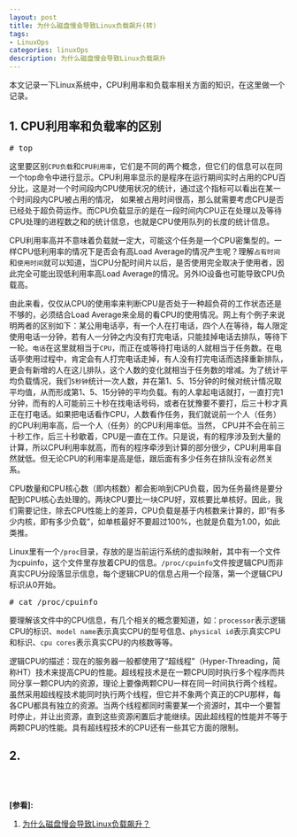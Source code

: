 ```yaml
---
layout: post
title: 为什么磁盘慢会导致Linux负载飙升(转)
tags:
- LinuxOps
categories: linuxOps
description: 为什么磁盘慢会导致Linux负载飙升
---
```



本文记录一下Linux系统中，CPU利用率和负载率相关方面的知识，在这里做一个记录。

<!-- more -->


## 1. CPU利用率和负载率的区别
<pre>
# top
</pre>

这里要区别```CPU负载```和```CPU利用率```，它们是不同的两个概念，但它们的信息可以在同一个top命令中进行显示。CPU利用率显示的是程序在运行期间实时占用的CPU百分比，这是对一个时间段内CPU使用状况的统计，通过这个指标可以看出在某一个时间段内CPU被占用的情况， 如果被占用时间很高，那么就需要考虑CPU是否已经处于超负荷运作。而CPU负载显示的是在一段时间内CPU正在处理以及等待CPU处理的进程数之和的统计信息，也就是CPU使用队列的长度的统计信息。


CPU利用率高并不意味着负载就一定大，可能这个任务是一个CPU密集型的。一样CPU低利用率的情况下是否会有高Load Average的情况产生呢？理解```占有时间```和```使用时间```就可以知道，当CPU分配时间片以后，是否使用完全取决于使用者，因此完全可能出现低利用率高Load Average的情况。另外IO设备也可能导致CPU负载高。

由此来看，仅仅从CPU的使用率来判断CPU是否处于一种超负荷的工作状态还是不够的，必须结合Load Average来全局的看CPU的使用情况。网上有个例子来说明两者的区别如下：某公用电话亭，有一个人在打电话，四个人在等待，每人限定使用电话一分钟，若有人一分钟之内没有打完电话，只能挂掉电话去排队，等待下一轮。```电话```在这里就相当于```CPU```，而正在或等待打电话的人就相当于任务数。在电话亭使用过程中，肯定会有人打完电话走掉，有人没有打完电话而选择重新排队，更会有新增的人在这儿排队，这个人数的变化就相当于任务数的增减。为了统计平均负载情况，我们```5秒钟```统计一次人数，并在第1、5、15分钟的时候对统计情况取平均值，从而形成第1、5、15分钟的平均负载。有的人拿起电话就打，一直打完1分钟，而有的人可能前三十秒在找电话号码，或者在犹豫要不要打，后三十秒才真正在打电话。如果把电话看作CPU，人数看作任务，我们就说前一个人（任务）的CPU利用率高，后一个人（任务）的CPU利用率低。当然， CPU并不会在前三十秒工作，后三十秒歇着，CPU是一直在工作。只是说，有的程序涉及到大量的计算，所以CPU利用率就高，而有的程序牵涉到计算的部分很少，CPU利用率自然就低。但无论CPU的利用率是高是低，跟后面有多少任务在排队没有必然关系。


CPU数量和CPU核心数（即内核数）都会影响到CPU负载，因为任务最终是要分配到CPU核心去处理的。两块CPU要比一块CPU好，双核要比单核好。因此，我们需要记住，除去CPU性能上的差异，CPU负载是基于内核数来计算的，即“有多少内核，即有多少负载”，如单核最好不要超过100%，也就是负载为1.00，如此类推。

Linux里有一个```/proc```目录，存放的是当前运行系统的虚拟映射，其中有一个文件为cpuinfo，这个文件里存放着CPU的信息。```/proc/cpuinfo```文件按逻辑CPU而非真实CPU分段落显示信息，每个逻辑CPU的信息占用一个段落，第一个逻辑CPU标识从0开始。

<pre>
# cat /proc/cpuinfo
</pre>

要理解该文件中的CPU信息，有几个相关的概念要知道，如：```processor```表示逻辑CPU的标识、```model name```表示真实CPU的型号信息、```physical id```表示真实CPU和标识、```cpu cores```表示真实CPU的内核数等等。

逻辑CPU的描述：现在的服务器一般都使用了“超线程”（Hyper-Threading，简称HT）技术来提高CPU的性能。超线程技术是在一颗CPU同时执行多个程序而共同分享一颗CPU内的资源，理论上要像两颗CPU一样在同一时间执行两个线程。虽然采用超线程技术能同时执行两个线程，但它并不象两个真正的CPU那样，每各CPU都具有独立的资源。当两个线程都同时需要某一个资源时，其中一个要暂时停止，并让出资源，直到这些资源闲置后才能继续。因此超线程的性能并不等于两颗CPU的性能。具有超线程技术的CPU还有一些其它方面的限制。


## 2. 


<br />
<br />

**[参看]:**

1. [为什么磁盘慢会导致Linux负载飙升？](https://www.sohu.com/a/198294497_151779)




<br />
<br />
<br />


